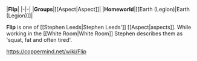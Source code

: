 |**Flip**|
|-|-|
|**Groups**|[[Aspect\|Aspect]]|
|**Homeworld**|[[Earth (Legion)\|Earth (Legion)]]|

**Flip** is one of [[Stephen Leeds\|Stephen Leeds']] [[Aspect\|aspects]].
While working in the [[White Room\|White Room]] Stephen describes them as 'squat, fat and often tired'.



https://coppermind.net/wiki/Flip